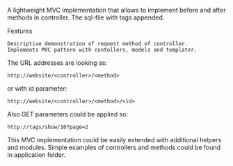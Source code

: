 A lightweight MVC implementation that allows to implement before and after methods in controller.
The sql-file with tags appended.

Features

    Descriptive demonstration of request method of controller.
    Implements MVC pattern with contollers, models and templater.
    
The URL addresses are looking as:

    http://website/<controller>/<method>

or with id parameter:

    http://website/<controller>/<method>/<id>

Also GET parameters could be applied so:

    http://tags/show/10?page=2

This MVC implementation could be easily extended with additional helpers and modules.
Simple examples of controllers and methods could be found in application folder.